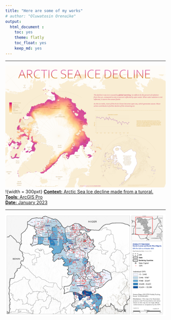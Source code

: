 ```yaml
---
title: "Here are some of my works"
# author: "Oluwatosin Orenaike"
output: 
  html_document :
    toc: yes
    theme: flatly
    toc_float: yes
    keep_md: yes
---
```


<hr>


![**Context:** Arctic Sea Ice decline made from a turoral. <br> **Tools**: ArcGIS Pro <br>**Date:** January 2023](images/Arctic.png)!{width = 300pxt} [**Context:** Arctic Sea Ice decline made from a turoral. <br> **Tools**: ArcGIS Pro <br>**Date:** January 2023](images/idps.png)

<hr>

![**Context:** Arctic Sea Ice decline made from a turoral. <br> **Tools**: ArcGIS Pro <br>**Date:** January 2023](images/idps.png)
